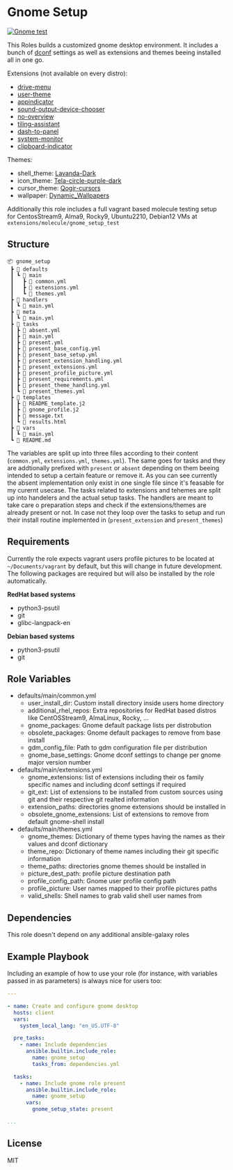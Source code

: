 Gnome Setup
=========
[![Gnome test](https://github.com/philnewm/setup_automation/actions/workflows/gnome-role-tdd.yml/badge.svg)](https://github.com/philnewm/setup_automation/actions/workflows/gnome-role-tdd.yml)

This Roles builds a customized gnome desktop environment.
It includes a bunch of [dconf](https://wiki.gnome.org/Projects/dconf) settings as well as extensions and themes beeing installed all in one go.

Extensions (not available on every distro):
- [drive-menu](https://extensions.gnome.org/extension/7/removable-drive-menu/)
- [user-theme](https://extensions.gnome.org/extension/19/user-themes/)
- [appindicator](https://extensions.gnome.org/extension/615/appindicator-support/)
- [sound-output-device-chooser](https://extensions.gnome.org/extension/906/sound-output-device-chooser/)
- [no-overview](https://extensions.gnome.org/extension/4099/no-overview/)
- [tiling-assistant](https://extensions.gnome.org/extension/3733/tiling-assistant/)
- [dash-to-panel](https://extensions.gnome.org/extension/1160/dash-to-panel/)
- [system-monitor](https://extensions.gnome.org/extension/120/system-monitor/)
- [clipboard-indicator](https://extensions.gnome.org/extension/779/clipboard-indicator/)

Themes:
- shell_theme: [Lavanda-Dark](https://github.com/vinceliuice/Lavanda-gtk-theme)
- icon_theme: [Tela-circle-purple-dark](https://github.com/vinceliuice/Tela-circle-icon-theme)
- cursor_theme: [Qogir-cursors](https://github.com/vinceliuice/Qogir-icon-theme)
- wallpaper: [Dynamic_Wallpapers](https://github.com/saint-13/Linux_Dynamic_Wallpapers)


Additionally this role includes a full vagrant based molecule testing setup for CentosStream9, Alma9, Rocky9, Ubuntu2210, Debian12 VMs at `extensions/molecule/gnome_setup_test`

Structure
---------
```
📦 gnome_setup
 ┣ 📂 defaults
 ┃ ┗ 📂 main
 ┃   ┣ 📜 common.yml
 ┃   ┣ 📜 extensions.yml
 ┃   ┗ 📜 themes.yml
 ┣ 📂 handlers
 ┃ ┗ 📜 main.yml
 ┣ 📂 meta
 ┃ ┗ 📜 main.yml
 ┣ 📂 tasks
 ┃ ┣ 📜 absent.yml
 ┃ ┣ 📜 main.yml
 ┃ ┣ 📜 present.yml
 ┃ ┣ 📜 present_base_config.yml
 ┃ ┣ 📜 present_base_setup.yml
 ┃ ┣ 📜 present_extension_handling.yml
 ┃ ┣ 📜 present_extensions.yml
 ┃ ┣ 📜 present_profile_picture.yml
 ┃ ┣ 📜 present_requirements.yml
 ┃ ┣ 📜 present_theme_handling.yml
 ┃ ┗ 📜 present_themes.yml
 ┣ 📂 templates
 ┃ ┣ 📜 README_template.j2
 ┃ ┣ 📜 gnome_profile.j2
 ┃ ┣ 📜 message.txt
 ┃ ┗ 📜 results.html
 ┣ 📂 vars
 ┃ ┗ 📜 main.yml
 ┗ 📜 README.md

```

The variables are split up into three files according to their content (`common.yml`, `extensions.yml`, `themes.yml`).
The same goes for tasks and they are addtionally prefixed with `present` or `absent` depending on them beeing intended to setup a certain feature or remove it.
As you can see currently the absent implementation only exist in one single file since it's feasable for my curernt usecase.
The tasks related to extensions and tehemes are split up into handelers and the actual setup tasks.
The handlers are meant to take care o preparation steps and check if the extensions/themes are already present or not.
In case not they loop over the tasks to setup and run their install routine implemented in (`present_extension` and `present_themes`)

Requirements
------------

Currently the role expects vagrant users profile pictures to be located at `~/Documents/vagrant` by default, but this will change in future development.
The following packages are required but will also be installed by the role automatically.

**RedHat based systems**
- python3-psutil
- git
- glibc-langpack-en

**Debian based systems**
- python3-psutil
- git

Role Variables
--------------

- defaults/main/common.yml
  - user_install_dir: Custom install directory inside users home directory
  - additional_rhel_repos: Extra repositories for RedHat based distros like CentOSStream9, AlmaLinux, Rocky, ...
  - gnome_packages: Gnome default package lists per distrobution
  - obsolete_packages: Gnome default packages to remove from base install
  - gdm_config_file: Path to gdm configuration file per distribution
  - gnome_base_settings: Gnome dconf settings to change per gnome major version number
- defaults/main/extensions.yml
  - gnome_extensions: list of extensions including their os family specific names and including dconf settings if required
  - git_ext: List of extensions to be installed from custom sources using git and their respective git realted information
  - extension_paths: directories gnome extensions should be installed in
  - obsolete_gnome_extensions: List of extensions to remove from default gnome-shell install
- defaults/main/themes.yml
  - gnome_themes: Dictionary of theme types having the names as their values and dconf dictionary
  - theme_repo: Dictionary of theme names including their git specific information
  - theme_paths: directories gnome themes should be installed in
  - picture_dest_path: profile picture destination path
  - profile_config_path: Gnome user profile config path
  - profile_picture: User names mapped to their profile pictures paths
  - valid_shells: Shell names to grab valid shell user names from

Dependencies
------------

This role doesn't depend on any additional ansible-galaxy roles

Example Playbook
----------------

Including an example of how to use your role (for instance, with variables passed in as parameters) is always nice for users too:
```yaml
---

- name: Create and configure gnome desktop
  hosts: client
  vars:
    system_local_lang: "en_US.UTF-8"

  pre_tasks:
    - name: Include dependencies
      ansible.builtin.include_role:
        name: gnome_setup
        tasks_from: dependencies.yml

  tasks:
    - name: Include gnome role present
      ansible.builtin.include_role:
        name: gnome_setup
      vars:
        gnome_setup_state: present

...
```
License
-------

MIT
